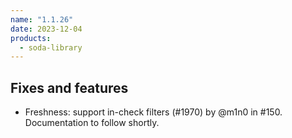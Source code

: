 ```yaml
---
name: "1.1.26"
date: 2023-12-04
products:
  - soda-library
---
```


## Fixes and features

* Freshness: support in-check filters (#1970) by @m1n0 in #150. Documentation to follow shortly.